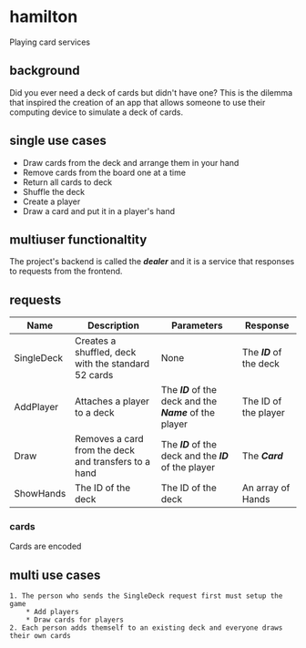 # hamilton
Playing card services

## background
Did you ever need a deck of cards but didn't have one? This is the dilemma that inspired the creation of an app that allows someone to use their computing device to simulate a deck of cards.
## single use cases
* Draw cards from the deck and arrange them in your hand
* Remove cards from the board one at a time
* Return all cards to deck
* Shuffle the deck
* Create a player
* Draw a card and put it in a player's hand

## multiuser functionaltity
The project's backend is called the ***dealer*** and it is a service that responses to requests from the frontend.
## requests


Name  | Description | Parameters | Response
------------- | ------------- | -------------| -------------
SingleDeck  | Creates a shuffled, deck with the standard 52 cards | None | The ***ID*** of the deck
AddPlayer  | Attaches a player to a deck | The ***ID*** of the deck and the ***Name*** of the player | The ID of the player
	Draw  | Removes a card from the deck and transfers to a hand | The ***ID*** of the deck and the ***ID*** of the player | The ***Card***
ShowHands  | The ID of the deck | The ID of the deck | An array of Hands

### cards
Cards are encoded


## multi use cases
	1. The person who sends the SingleDeck request first must setup the game
		* Add players
		* Draw cards for players
	2. Each person adds themself to an existing deck and everyone draws their own cards
